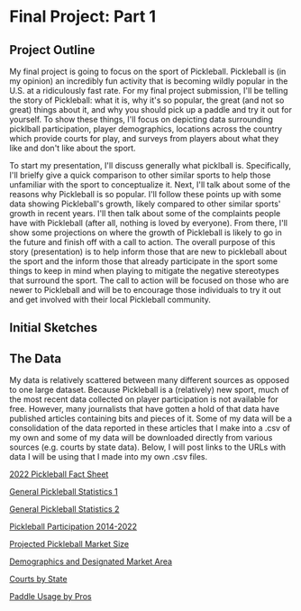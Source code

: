 # Final Project: Part 1


## Project Outline

My final project is going to focus on the sport of Pickleball. Pickleball is (in my opinion) an incredibly fun activity that is becoming wildly popular in the U.S. at a ridiculously fast rate. For my final project submission, I'll be telling the story of Pickleball: what it is, why it's so popular, the great (and not so great) things about it, and why you should pick up a paddle and try it out for yourself. To show these things, I'll focus on depicting data surrounding picklball participation, player demographics, locations across the country which provide courts for play, and surveys from players about what they like and don't like about the sport. 

To start my presentation, I'll discuss generally what picklball is. Specifically, I'll brielfy give a quick comparison to other similar sports to help those unfamiliar with the sport to conceptualize it. Next, I'll talk about some of the reasons why Pickleball is so popular. I'll follow these points up with some data showing Pickleball's growth, likely compared to other similar sports' growth in recent years. I'll then talk about some of the complaints people have with Pickleball (after all, nothing is loved by everyone). From there, I'll show some projections on where the growth of Pickleball is likely to go in the future and finish off with a call to action. The overall purpose of this story (presentation) is to help inform those that are new to pickleball about the sport and the inform those that already participate in the sport some things to keep in mind when playing to mitigate the negative stereotypes that surround the sport. The call to action will be focused on those who are newer to Pickleball and will be to encourage those individuals to try it out and get involved with their local Pickleball community.


## Initial Sketches


## The Data

My data is relatively scattered between many different sources as opposed to one large dataset. Because Pickleball is a (relatively) new sport, much of the most recent data collected on player participation is not available for free. However, many journalists that have gotten a hold of that data have published articles containing bits and pieces of it. Some of my data will be a consolidation of the data reported in these articles that I make into a .csv of my own and some of my data will be downloaded directly from various sources (e.g. courts by state data). Below, I will post links to the URLs with data I will be using that I made into my own .csv files.

[2022 Pickleball Fact Sheet](https://usapickleball.org/wp-content/uploads/2021/08/2022-Pickleball-Fact-Sheet-updated-5.5.22.pdf)

[General Pickleball Statistics 1](https://www.thepickleballdinks.com/post/pickleball-statistics)

[General Pickleball Statistics 2](https://www.pickleheads.com/blog/pickleball-statistics)

[Pickleball Participation 2014-2022](https://www.statista.com/statistics/763659/pickleball-participants-us/)

[Projected Pickleball Market Size](https://market.us/report/pickleball-market/)

[Demographics and Designated Market Area](https://www.sportsbusinessjournal.com/Daily/Morning-Buzz/2023/03/29/association-pickleball-professionals-participation-data.aspx)

[Courts by State](https://public.tableau.com/app/profile/rahul.sista/viz/Pickleball_CourtsByState/CourtsbyState)

[Paddle Usage by Pros](https://public.tableau.com/app/profile/shea8107/viz/WhatPickleballPaddlesdotheTopProsUseJuly2023/Info)
